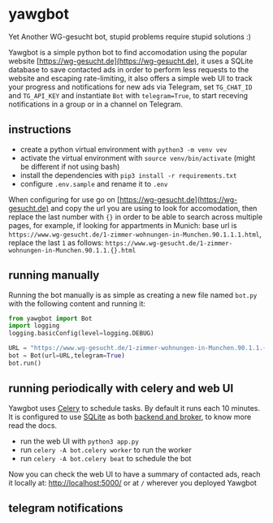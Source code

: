 # yawgbot

Yet Another WG-gesucht bot, stupid problems require stupid solutions :)

Yawgbot is a simple python bot to find accomodation using the popular website [https://wg-gesucht.de](https://wg-gesucht.de), it uses a SQLite database to save contacted ads in order to perform less requests to the website and escaping rate-limiting, it also offers a simple web UI to track your progress and notifications for new ads via Telegram, set `TG_CHAT_ID` and `TG_API_KEY` and instantiate `Bot` with `telegram=True`, to start receving notifications in a group or in a channel on Telegram.

## instructions

- create a python virtual environment with `python3 -m venv vev`
- activate the virtual environment with `source venv/bin/activate` (might be different if not using bash)
- install the dependencies with `pip3 install -r requirements.txt`
- configure `.env.sample` and rename it to `.env`

When configuring for use go on [https://wg-gesucht.de](https://wg-gesucht.de) and copy the url you are using to look for accomodation, then replace the last number with `{}` in order to be able to search across multiple pages, for example, if looking for appartments in Munich: base url is `https://www.wg-gesucht.de/1-zimmer-wohnungen-in-Munchen.90.1.1.1.html`, replace the last `1` as follows: `https://www.wg-gesucht.de/1-zimmer-wohnungen-in-Munchen.90.1.1.{}.html`

## running manually

Running the bot manually is as simple as creating a new file named `bot.py` with the following content and running it:

```python
from yawgbot import Bot
import logging
logging.basicConfig(level=logging.DEBUG)

URL = "https://www.wg-gesucht.de/1-zimmer-wohnungen-in-Munchen.90.1.1.{}.html"
bot = Bot(url=URL,telegram=True)
bot.run()
```

## running periodically with celery and web UI

Yawgbot uses [Celery](https://docs.celeryq.dev/en/stable/) to schedule tasks. By default it runs each 10 minutes. It is configured to use [SQLite](https://sqlite.org) as both [backend and broker](https://docs.celeryq.dev/en/stable/getting-started/backends-and-brokers/index.html), to know more read the docs.

- run the web UI with `python3 app.py`
- run `celery -A bot.celery worker` to run the worker
- run `celery -A bot.celery beat` to schedule the bot

Now you can check the web UI to have a summary of contacted ads, reach it locally at: <http://localhost:5000/> or at `/` wherever you deployed Yawgbot

## telegram notifications
